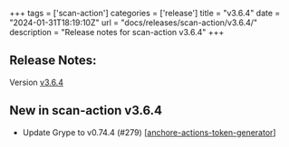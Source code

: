 +++
tags = ['scan-action']
categories = ['release']
title = "v3.6.4"
date = "2024-01-31T18:19:10Z"
url = "docs/releases/scan-action/v3.6.4/"
description = "Release notes for scan-action v3.6.4"
+++

## Release Notes:
Version [v3.6.4](https://github.com/anchore/scan-action/releases/tag/v3.6.4)

## New in scan-action v3.6.4

- Update Grype to v0.74.4 (#279) [[anchore-actions-token-generator](https://github.com/anchore-actions-token-generator)]

